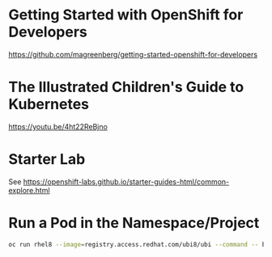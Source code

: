 # Getting Started with OpenShift for Developers
https://github.com/magreenberg/getting-started-openshift-for-developers

# The Illustrated Children's Guide to Kubernetes
https://youtu.be/4ht22ReBjno

# Starter Lab
See https://openshift-labs.github.io/starter-guides-html/common-explore.html

# Run a Pod in the Namespace/Project
```bash
oc run rhel8 --image=registry.access.redhat.com/ubi8/ubi --command -- bash -c 'sleep infinity'
```

